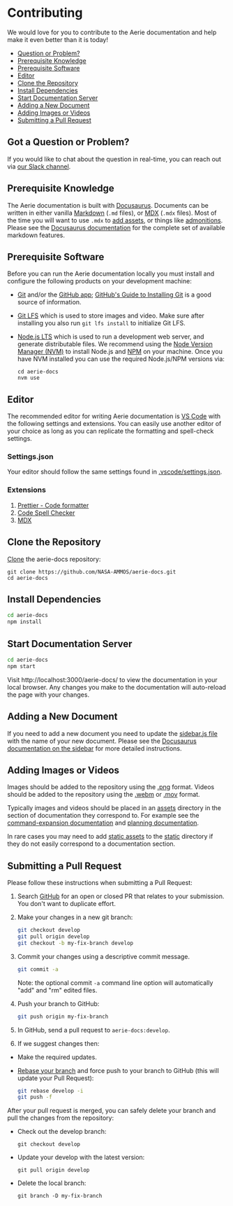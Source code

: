 # Contributing

We would love for you to contribute to the Aerie documentation and help make it even better than it is today!

- [Question or Problem?](#question)
- [Prerequisite Knowledge](#prerequisite-knowledge)
- [Prerequisite Software](#prerequisite-software)
- [Editor](#editor)
- [Clone the Repository](#clone)
- [Install Dependencies](#install)
- [Start Documentation Server](#start)
- [Adding a New Document](#new)
- [Adding Images or Videos](#assets)
- [Submitting a Pull Request](#submit-pr)

## <a name="question"></a> Got a Question or Problem?

If you would like to chat about the question in real-time, you can reach out via [our Slack channel](https://join.slack.com/t/nasa-ammos/shared_invite/zt-1mlgmk5c2-MgqVSyKzVRUWrXy87FNqPw).

## Prerequisite Knowledge

The Aerie documentation is built with [Docusaurus](https://docusaurus.io/). Documents can be written in either vanilla [Markdown](https://www.markdownguide.org/) (`.md` files), or [MDX](https://mdxjs.com/) (`.mdx` files). Most of the time you will want to use `.mdx` to [add assets](#adding-images-or-videos), or things like [admonitions](https://docusaurus.io/docs/2.0.1/markdown-features/admonitions). Please see the [Docusaurus documentation](https://docusaurus.io/docs/next/markdown-features) for the complete set of available markdown features.

## Prerequisite Software

Before you can run the Aerie documentation locally you must install and configure the following products on your development machine:

- [Git](http://git-scm.com) and/or the [GitHub app](https://desktop.github.com/); [GitHub's Guide to Installing Git](https://help.github.com/articles/set-up-git) is a good source of information.

- [Git LFS](https://git-lfs.com/) which is used to store images and video. Make sure after installing you also run `git lfs install` to initialize Git LFS.

- [Node.js LTS](http://nodejs.org) which is used to run a development web server, and generate distributable files. We recommend using the [Node Version Manager (NVM)](https://github.com/nvm-sh/nvm) to install Node.js and [NPM](https://www.npmjs.com/) on your machine. Once you have NVM installed you can use the required Node.js/NPM versions via:

  ```shell
  cd aerie-docs
  nvm use
  ```

## <a name="editor"></a> Editor

The recommended editor for writing Aerie documentation is [VS Code](https://code.visualstudio.com/) with the following settings and extensions. You can easily use another editor of your choice as long as you can replicate the formatting and spell-check settings.

### Settings.json

Your editor should follow the same settings found in [.vscode/settings.json](.vscode/settings.json).

### Extensions

1. [Prettier - Code formatter](https://marketplace.visualstudio.com/items?itemName=esbenp.prettier-vscode)
1. [Code Spell Checker](https://marketplace.visualstudio.com/items?itemName=streetsidesoftware.code-spell-checker)
1. [MDX](https://marketplace.visualstudio.com/items?itemName=unifiedjs.vscode-mdx)

## <a name="clone"></a> Clone the Repository

[Clone](https://help.github.com/en/github/creating-cloning-and-archiving-repositories/cloning-a-repository) the aerie-docs repository:

```shell
git clone https://github.com/NASA-AMMOS/aerie-docs.git
cd aerie-docs
```

## <a name="install"></a> Install Dependencies

```sh
cd aerie-docs
npm install
```

## <a name="start"></a> Start Documentation Server

```sh
cd aerie-docs
npm start
```

Visit http://localhost:3000/aerie-docs/ to view the documentation in your local browser. Any changes you make to the documentation will auto-reload the page with your changes.

## <a name="new"></a> Adding a New Document

If you need to add a new document you need to update the [sidebar.js file](./sidebars.js) with the name of your new document. Please see the [Docusaurus documentation on the sidebar](https://docusaurus.io/docs/sidebar) for more detailed instructions.

## <a name="assets"></a> Adding Images or Videos

Images should be added to the repository using the [.png](https://en.wikipedia.org/wiki/Portable_Network_Graphics) format. Videos should be added to the repository using the [.webm](https://www.webmproject.org/) or [.mov](https://en.wikipedia.org/wiki/QuickTime_File_Format) format.

Typically images and videos should be placed in an [assets](https://docusaurus.io/docs/markdown-features/assets) directory in the section of documentation they correspond to. For example see the [command-expansion documentation](./docs/command-expansion/) and [planning documentation](./docs/planning/).

In rare cases you may need to add [static assets](https://docusaurus.io/docs/static-assets) to the [static](./static) directory if they do not easily correspond to a documentation section.

## <a name="submit-pr"></a> Submitting a Pull Request

Please follow these instructions when submitting a Pull Request:

1. Search [GitHub](https://github.com/NASA-AMMOS/aerie-docs/pulls) for an open or closed PR that relates to your submission. You don't want to duplicate effort.
1. Make your changes in a new git branch:

   ```sh
   git checkout develop
   git pull origin develop
   git checkout -b my-fix-branch develop
   ```

1. Commit your changes using a descriptive commit message.

   ```sh
   git commit -a
   ```

   Note: the optional commit `-a` command line option will automatically "add" and "rm" edited files.

1. Push your branch to GitHub:

   ```sh
   git push origin my-fix-branch
   ```

1. In GitHub, send a pull request to `aerie-docs:develop`.
1. If we suggest changes then:

- Make the required updates.
- [Rebase your branch](https://dev.to/maxwell_dev/the-git-rebase-introduction-i-wish-id-had) and force push to your branch to GitHub (this will update your Pull Request):

  ```sh
  git rebase develop -i
  git push -f
  ```

After your pull request is merged, you can safely delete your branch and pull the changes from the repository:

- Check out the develop branch:

  ```shell
  git checkout develop
  ```

- Update your develop with the latest version:

  ```shell
  git pull origin develop
  ```

- Delete the local branch:

  ```shell
  git branch -D my-fix-branch
  ```
